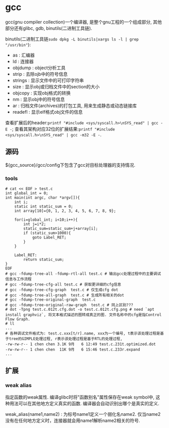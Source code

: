 # gcc
gcc(gnu compiler collection)一个编译器, 是整个gnu工程的一个组成部分, 其他部分还有glibc, gdb, binutils(二进制工具链).

binutils(二进制工具链`sudo dpkg -L binutils|xargs ls -l | grep "/usr/bin"`):
- as : 汇编器
- ld : 连接器
- objdump : object分析工具
- strip : 去除ojb中的符号信息
- strings : 显示文件中的可打印字符串
- size : 显示obj或归档文件中的section的大小
- objcopy : 实现obj格式的转换
- nm : 显示obj中的符号信息
- ar : 归档文件(archives)的打包工具, 用来生成静态或动态链接库
- readefl : 显示elf格式obj文件的信息 

查看扩展后的header:`printf "#include <sys/syscall.h>\nSYS_read" | gcc -E -`; 查看其架构对应32位的扩展结果:`printf "#include <sys/syscall.h>\nSYS_read" | gcc -m32 -E -`.

## 源码
${gcc_source}/gcc/config下包含了gcc对目标处理器的支持情况.

### tools
```
# cat << EOF > test.c
int global_int = 0;
int main(int argc, char *argv[]){
    int i;
    static int static_sum = 0;
    int array[10]={0, 1, 2, 3, 4, 5, 6, 7, 8, 9};

    for(i=global_int; i<10;i++){
        int j=i*2;
        static_sum=static_sum+j+array[i];
        if (static_sum>1000){
            goto Label_RET;
        }
    }

    Label_RET:
        return static_sum;      
}
EOF
# gcc -fdump-tree-all -fdump-rtl-all test.c # 输出gcc处理过程中的主要调试信息与工作流程
# gcc -fdump-tree-cfg-all test.c # 获取更详细的cfg信息
# gcc -fdump-tree-cfg-graph  test.c # 仅生成cfg dot
# gcc -fdump-tree-all-graph  test.c # 生成所有相关的dot
# gcc -fdump-tree-original-graph  test.c
# gcc -fdump-tree-original-raw-graph  test.c # 同上区别???
# dot -Tpng test.c.012t.cfg.dot -o test.c.012t.cfg.png # need `apt install graphviz`, 将文本格式描述的图转成真正的图. 文件名称中的cfg是指Control Flow Graph.
# ll
...
# 各种调试文件格式为: test.c.xxx[t/r].name, xxx为一个编号, t表示该处理过程是基于tree的GIMPLE处理过程, r表示该处理过程是基于RTL的处理过程, 
-rw-rw-r-- 1 chen chen 3.1K 9月   6 12:49 test.c.231t.optimized.dot
-rw-rw-r-- 1 chen chen  11K 9月   6 15:46 test.c.233r.expand
...
```

## 扩展

### weak alias
指定函数的weak属性. 编译glibc时将"函数别名"属性保存在weak symbol中, 这种用法可以在其他地方定义真实的函数. 编译器会自动识别出哪个是真实的定义.

weak_alias(name1,name2) : 为标号name1定义一个弱化名name2. 仅当name2没有在任何地方定义时，连接器就会用name1解析name2相关的符号.